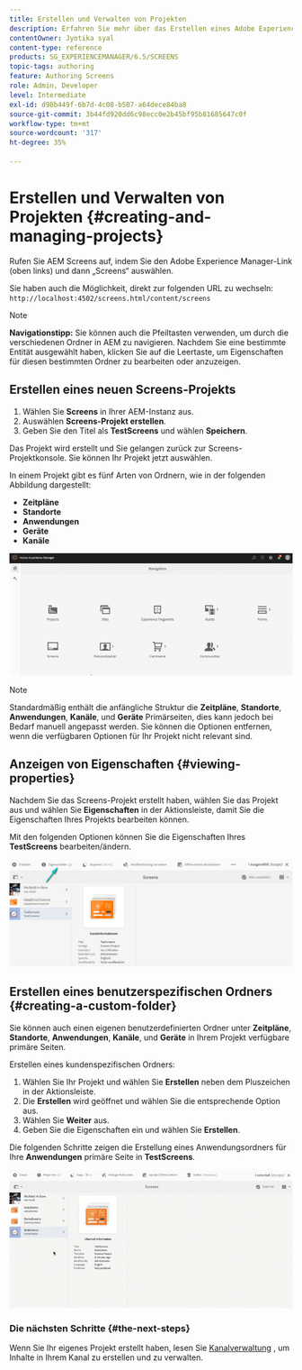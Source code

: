 ```yaml
---
title: Erstellen und Verwalten von Projekten
description: Erfahren Sie mehr über das Erstellen eines Adobe Experience Manager Screens-Projekts.
contentOwner: Jyotika syal
content-type: reference
products: SG_EXPERIENCEMANAGER/6.5/SCREENS
topic-tags: authoring
feature: Authoring Screens
role: Admin, Developer
level: Intermediate
exl-id: d98b449f-6b7d-4c08-b507-a64dece84ba8
source-git-commit: 3b44fd920dd6c98ecc0e2b45bf95b81685647c0f
workflow-type: tm+mt
source-wordcount: '317'
ht-degree: 35%

---
```


# Erstellen und Verwalten von Projekten {#creating-and-managing-projects}

Rufen Sie AEM Screens auf, indem Sie den Adobe Experience Manager-Link (oben links) und dann „Screens“ auswählen.

Sie haben auch die Möglichkeit, direkt zur folgenden URL zu wechseln: `http://localhost:4502/screens.html/content/screens`

>[!NOTE]
>**Navigationstipp:**
>Sie können auch die Pfeiltasten verwenden, um durch die verschiedenen Ordner in AEM zu navigieren. Nachdem Sie eine bestimmte Entität ausgewählt haben, klicken Sie auf die Leertaste, um Eigenschaften für diesen bestimmten Ordner zu bearbeiten oder anzuzeigen.

## Erstellen eines neuen Screens-Projekts

1. Wählen Sie **Screens** in Ihrer AEM-Instanz aus.
1. Auswählen **Screens-Projekt erstellen**.
1. Geben Sie den Titel als **TestScreens** und wählen **Speichern**.

Das Projekt wird erstellt und Sie gelangen zurück zur Screens-Projektkonsole. Sie können Ihr Projekt jetzt auswählen.

In einem Projekt gibt es fünf Arten von Ordnern, wie in der folgenden Abbildung dargestellt:

* **Zeitpläne**
* **Standorte**
* **Anwendungen**
* **Geräte**
* **Kanäle**

![player1](assets/create-project.gif)

>[!NOTE]
>
>Standardmäßig enthält die anfängliche Struktur die **Zeitpläne**, **Standorte**, **Anwendungen**, **Kanäle**, und **Geräte** Primärseiten, dies kann jedoch bei Bedarf manuell angepasst werden. Sie können die Optionen entfernen, wenn die verfügbaren Optionen für Ihr Projekt nicht relevant sind.


## Anzeigen von Eigenschaften {#viewing-properties}

Nachdem Sie das Screens-Projekt erstellt haben, wählen Sie das Projekt aus und wählen Sie **Eigenschaften** in der Aktionsleiste, damit Sie die Eigenschaften Ihres Projekts bearbeiten können.

Mit den folgenden Optionen können Sie die Eigenschaften Ihres **TestScreens** bearbeiten/ändern.

![image](assets/create-project2.png)

## Erstellen eines benutzerspezifischen Ordners {#creating-a-custom-folder}

Sie können auch einen eigenen benutzerdefinierten Ordner unter **Zeitpläne**, **Standorte**, **Anwendungen**, **Kanäle**, und **Geräte** in Ihrem Projekt verfügbare primäre Seiten.

Erstellen eines kundenspezifischen Ordners:

1. Wählen Sie Ihr Projekt und wählen Sie **Erstellen** neben dem Pluszeichen in der Aktionsleiste.
1. Die **Erstellen** wird geöffnet und wählen Sie die entsprechende Option aus.
1. Wählen Sie **Weiter** aus.
1. Geben Sie die Eigenschaften ein und wählen Sie **Erstellen**.

Die folgenden Schritte zeigen die Erstellung eines Anwendungsordners für Ihre **Anwendungen** primäre Seite in **TestScreens**.

![player2-1](assets/create-project3.gif)

### Die nächsten Schritte {#the-next-steps}

Wenn Sie Ihr eigenes Projekt erstellt haben, lesen Sie [Kanalverwaltung](managing-channels.md) , um Inhalte in Ihrem Kanal zu erstellen und zu verwalten.
